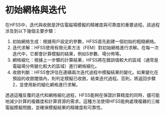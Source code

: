 # 初始網格與迭代

在HFSS中，迭代與收斂是評估電磁場模擬的精確度與可靠度的重要過程。該過程涉及到以下幾個主要步驟：

1. 初始網格生成：根據用戶設定的參數，HFSS首先創建一個初始的粗糙網格。
2. 迭代求解：HFSS使用有限元素方法（FEM）對初始網格進行求解。在每一次迭代中，它都會計算模擬的結果，例如S參數、場分佈等。
3. 網格細化：根據上一步驟的計算結果，HFSS將在錯誤值較大的區域（通常是電磁場分佈變化較大的區域）進行網格細化。
4. 收斂判斷：HFSS會評估在連續兩次迭代過程中模擬結果的變化。如果變化在預設的收斂閾值內，則判定模擬已收斂，結束迭代過程。否則，將返回步驟2，並使用新的細化網格進行求解。

透過這種反覆的迭代和網格細化過程，HFSS能夠在保證計算精度的同時，儘可能地減少計算的複雜度和計算資源的需求。這種方法使得HFSS能夠處理複雜的三維電磁模擬問題，並確保模擬結果的精確度和可靠性。

